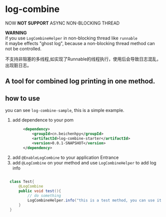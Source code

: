 # log-combine


NOW **NOT SUPPORT** ASYNC NON-BLOCKING THREAD

**WARNING**  
if you use `LogCombineHelper` in non-blocking thread like  `runnable`  
it maybe effects "ghost log", because a non-blocking thread method can not be controlled.


不支持非阻塞的多线程,如实现了Runnable的线程执行，使用后会导致日志混乱，出现脏日志。


## A tool for combined log printing in one method.

## how to use
you can see `log-combine-sample`, this is a simple example.
1. add dependence to your pom
```xml
        <dependency>
            <groupId>cn.beichenhpy</groupId>
            <artifactId>log-combine-starter</artifactId>
            <version>0.0.1-SNAPSHOT</version>
        </dependency>
```
2. add `@EnableLogCombine` to your application Entrance
3. add `@LogCombine` on your method and use `LogCombineHelper` to add log info
```java
  
  class Test{
      @LogCombine
      public void test(){
          // do something
          LogCombineHelper.info("this is a test method, you can use it like {}", "logback");
      }
  }

```
